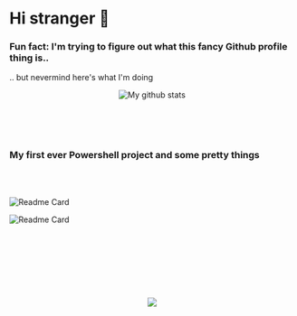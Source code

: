 # Hi stranger 👋

###  Fun fact: I'm trying to figure out what this fancy Github profile thing is..

.. but nevermind here's what I'm doing

<p align="center">
  <img align="center" src="https://github-readme-streak-stats.herokuapp.com?user=starfunkel&theme=vue-dark&hide_border=true&date_format=M%20j%5B%2C%20Y%5D" alt="My github stats" />
</p>

<br><br><br>


### My first ever Powershell project and some pretty things

<br><br>

<p allign="center">

![Readme Card](https://denvercoder1-github-readme-stats.vercel.app/api/pin/?username=starfunkel&repo=fine_arts&title_color=fff&icon_color=f9f9f9&text_color=9f9f9f&bg_color=151515)

![Readme Card](https://denvercoder1-github-readme-stats.vercel.app/api/pin/?username=starfunkel&repo=get-adinfo&title_color=fff&icon_color=f9f9f9&text_color=9f9f9f&bg_color=151515)
</p>

<br><br><br><br><br><br>

<p align="center">
  <img src="https://raw.githubusercontent.com/catppuccin/catppuccin/main/assets/footers/gray0_ctp_on_line.svg?sanitize=true">
</p>
<!--
**starfunkel/starfunkel** is a ✨ _special_ ✨ repository because its `README.md` (this file) appears on your GitHub profile.

Here are some ideas to get you started:

- 🔭 I’m currently working on ...
- 🌱 I’m currently learning ...
- 👯 I’m looking to collaborate on ...
- 🤔 I’m looking for help with ...
- 💬 Ask me about ...
- 📫 How to reach me: ...
- 😄 Pronouns: ...
- ⚡ Fun fact: ...
-->
